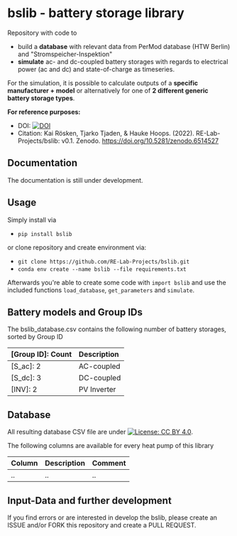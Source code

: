 # bslib - battery storage library

Repository with code to
 
- build a **database** with relevant data from PerMod database (HTW Berlin) and "Stromspeicher-Inspektion"
- **simulate** ac- and dc-coupled battery storages with regards to electrical power (ac and dc) and state-of-charge as timeseries.

For the simulation, it is possible to calculate outputs of a **specific manufacturer + model** or alternatively for one of **2 different generic battery storage types**. 

**For reference purposes:**
- DOI: [![DOI](https://zenodo.org/badge/DOI/10.5281/zenodo.6514527.svg)](https://doi.org/10.5281/zenodo.6514527)
- Citation: Kai Rösken, Tjarko Tjaden, & Hauke Hoops. (2022). RE-Lab-Projects/bslib: v0.1. Zenodo. https://doi.org/10.5281/zenodo.6514527

## Documentation

The documentation is still under development.

## Usage

Simply install via

- `pip install bslib`

or clone repository and create environment via:

- `git clone https://github.com/RE-Lab-Projects/bslib.git`
- `conda env create --name bslib --file requirements.txt`

Afterwards you're able to create some code with `import bslib` and use the included functions `load_database`, `get_parameters` and `simulate`.

## Battery models and Group IDs
The bslib_database.csv contains the following number of battery storages, sorted by Group ID

| [Group ID]: Count | Description |
| :--- | :--- |
| [S_ac]: 2 | AC-coupled |
| [S_dc]: 3 | DC-coupled |
| [INV]: 2 | PV Inverter |

## Database

All resulting database CSV file are under [![License: CC BY 4.0](https://img.shields.io/badge/License-CC%20BY%204.0-lightgrey.svg)](https://creativecommons.org/licenses/by/4.0/).

The following columns are available for every heat pump of this library

| Column | Description | Comment |
| :--- | :--- | :--- |
| .. | .. | .. |


## Input-Data and further development

If you find errors or are interested in develop the bslib, please create an ISSUE and/or FORK this repository and create a PULL REQUEST.

